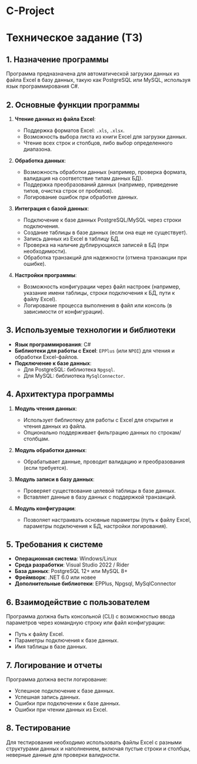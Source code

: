 # C-Project
# Техническое задание (ТЗ)

## 1. Назначение программы
Программа предназначена для автоматической загрузки данных из файла Excel в базу данных, такую как PostgreSQL или MySQL, используя язык программирования C#.

## 2. Основные функции программы
1. **Чтение данных из файла Excel**:
   - Поддержка форматов Excel: `.xls`, `.xlsx`.
   - Возможность выбора листа из книги Excel для загрузки данных.
   - Чтение всех строк и столбцов, либо выбор определенного диапазона.
  
2. **Обработка данных**:
   - Возможность обработки данных (например, проверка формата, валидация на соответствие типам данных БД).
   - Поддержка преобразований данных (например, приведение типов, очистка строк от пробелов).
   - Логирование ошибок при обработке данных.

3. **Интеграция с базой данных**:
   - Подключение к базе данных PostgreSQL/MySQL через строки подключения.
   - Создание таблицы в базе данных (если она еще не существует).
   - Запись данных из Excel в таблицу БД.
   - Проверка на наличие дублирующихся записей в БД (при необходимости).
   - Обработка транзакций для надежности (отмена транзакции при ошибке).

4. **Настройки программы**:
   - Возможность конфигурации через файл настроек (например, указание имени таблицы, строки подключения к БД, пути к файлу Excel).
   - Логирование процесса выполнения в файл или консоль (в зависимости от конфигурации).

## 3. Используемые технологии и библиотеки
- **Язык программирования**: C#
- **Библиотеки для работы с Excel**: `EPPlus` (или `NPOI`) для чтения и обработки Excel-файлов.
- **Подключение к базе данных**:
  - Для PostgreSQL: библиотека `Npgsql`.
  - Для MySQL: библиотека `MySqlConnector`.

## 4. Архитектура программы
1. **Модуль чтения данных**:
   - Использует библиотеку для работы с Excel для открытия и чтения данных из файла.
   - Опционально поддерживает фильтрацию данных по строкам/столбцам.

2. **Модуль обработки данных**:
   - Обрабатывает данные, проводит валидацию и преобразования (если требуется).
   
3. **Модуль записи в базу данных**:
   - Проверяет существование целевой таблицы в базе данных.
   - Вставляет данные в базу данных с поддержкой транзакций.

4. **Модуль конфигурации**:
   - Позволяет настраивать основные параметры (путь к файлу Excel, параметры подключения к БД, настройки логирования).

## 5. Требования к системе
- **Операционная система**: Windows/Linux
- **Среда разработки**: Visual Studio 2022 / Rider
- **База данных**: PostgreSQL 12+ или MySQL 8+
- **Фреймворк**: .NET 6.0 или новее
- **Дополнительные библиотеки**: EPPlus, Npgsql, MySqlConnector

## 6. Взаимодействие с пользователем
Программа должна быть консольной (CLI) с возможностью ввода параметров через командную строку или файл конфигурации:
- Путь к файлу Excel.
- Параметры подключения к базе данных.
- Имя таблицы в базе данных.

## 7. Логирование и отчеты
Программа должна вести логирование:
- Успешное подключение к базе данных.
- Успешная запись данных.
- Ошибки при подключении к базе данных.
- Ошибки при чтении данных из Excel.

## 8. Тестирование
Для тестирования необходимо использовать файлы Excel с разными структурами данных и наполнением, включая пустые строки и столбцы, неверные данные для проверки валидности.
